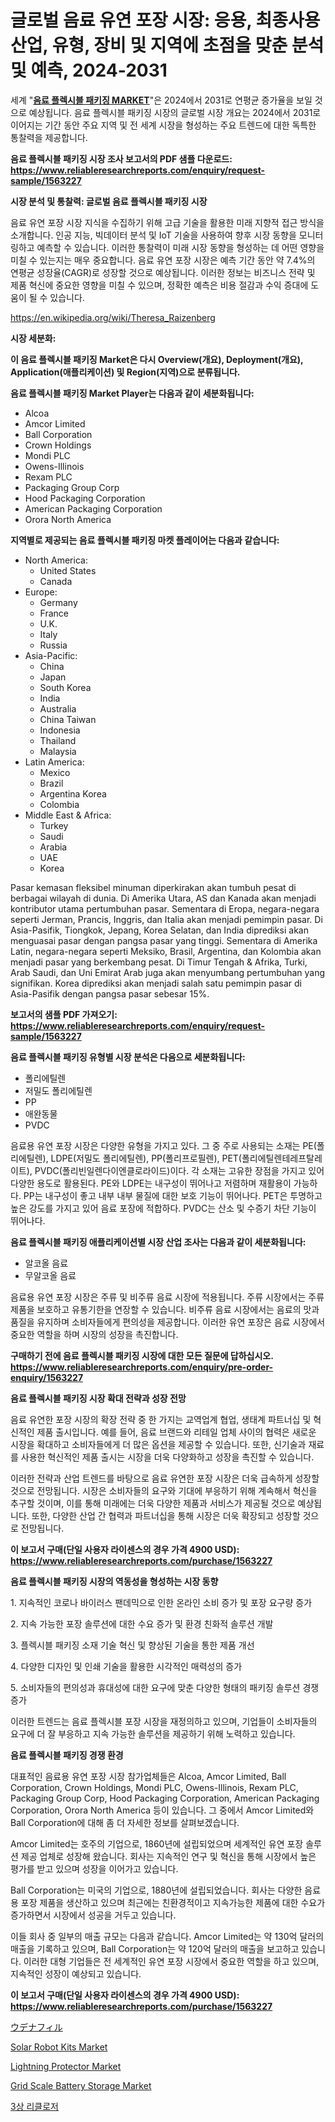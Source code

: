 <p><h1>글로벌 음료 유연 포장 시장: 응용, 최종사용 산업, 유형, 장비 및 지역에 초점을 맞춘 분석 및 예측, 2024-2031</h1></p><p>세계 "<strong><a href="https://www.reliableresearchreports.com/beverage-flexible-packaging-r1563227">음료 플렉시블 패키징 MARKET</a></strong>"은 2024에서 2031로 연평균 증가율을 보일 것으로 예상됩니다. 음료 플렉시블 패키징 시장의 글로벌 시장 개요는 2024에서 2031로 이어지는 기간 동안 주요 지역 및 전 세계 시장을 형성하는 주요 트렌드에 대한 독특한 통찰력을 제공합니다.</p>
<p><strong>음료 플렉시블 패키징 시장 조사 보고서의 PDF 샘플 다운로드: <a href="https://www.reliableresearchreports.com/enquiry/request-sample/1563227">https://www.reliableresearchreports.com/enquiry/request-sample/1563227</a></strong></p>
<p><strong>시장 분석 및 통찰력: 글로벌 음료 플렉시블 패키징 시장</strong></p>
<p><p>음료 유연 포장 시장 지식을 수집하기 위해 고급 기술을 활용한 미래 지향적 접근 방식을 소개합니다. 인공 지능, 빅데이터 분석 및 IoT 기술을 사용하여 향후 시장 동향을 모니터링하고 예측할 수 있습니다. 이러한 통찰력이 미래 시장 동향을 형성하는 데 어떤 영향을 미칠 수 있는지는 매우 중요합니다. 음료 유연 포장 시장은 예측 기간 동안 약 7.4%의 연평균 성장율(CAGR)로 성장할 것으로 예상됩니다. 이러한 정보는 비즈니스 전략 및 제품 혁신에 중요한 영향을 미칠 수 있으며, 정확한 예측은 비용 절감과 수익 증대에 도움이 될 수 있습니다.</p></p>
<p><a href="%7CAUTHORITHY_DOMAIN_URL%7C">https://en.wikipedia.org/wiki/Theresa_Raizenberg</a></p>
<p><strong>시장 세분화:</strong></p>
<p><strong>이 음료 플렉시블 패키징 Market은 다시 Overview(개요), Deployment(개요), Application(애플리케이션) 및 Region(지역)으로 분류됩니다.</strong></p>
<p><strong>음료 플렉시블 패키징 Market Player는 다음과 같이 세분화됩니다:</strong></p>
<p><ul><li>Alcoa</li><li>Amcor Limited</li><li>Ball Corporation</li><li>Crown Holdings</li><li>Mondi PLC</li><li>Owens-Illinois</li><li>Rexam PLC</li><li>Packaging Group Corp</li><li>Hood Packaging Corporation</li><li>American Packaging Corporation</li><li>Orora North America</li></ul></p>
<p><strong>지역별로 제공되는 음료 플렉시블 패키징 마켓 플레이어는 다음과 같습니다:</strong></p>
<p><ul>
    <li>
        North America:
        <ul>
            <li>United States</li>
            <li>Canada</li>
        </ul>
    </li>
    <li>
        Europe:
        <ul>
            <li>Germany</li>
            <li>France</li>
            <li>U.K.</li>
            <li>Italy</li>
            <li>Russia</li>
        </ul>
    </li>
    <li>
        Asia-Pacific:
        <ul>
            <li>China</li>
            <li>Japan</li>
            <li>South Korea</li>
            <li>India</li>
            <li>Australia</li>
            <li>China Taiwan</li>
            <li>Indonesia</li>
            <li>Thailand</li>
            <li>Malaysia</li>
        </ul>
    </li>
    <li>
        Latin America:
        <ul>
            <li>Mexico</li>
            <li>Brazil</li>
            <li>Argentina Korea</li>
            <li>Colombia</li>
        </ul>
    </li>
    <li>
        Middle East & Africa:
        <ul>
            <li>Turkey</li>
            <li>Saudi</li>
            <li>Arabia</li>
            <li>UAE</li>
            <li>Korea</li>
        </ul>
    </li>
    </ul></p>
<p><p>Pasar kemasan fleksibel minuman diperkirakan akan tumbuh pesat di berbagai wilayah di dunia. Di Amerika Utara, AS dan Kanada akan menjadi kontributor utama pertumbuhan pasar. Sementara di Eropa, negara-negara seperti Jerman, Prancis, Inggris, dan Italia akan menjadi pemimpin pasar. Di Asia-Pasifik, Tiongkok, Jepang, Korea Selatan, dan India diprediksi akan menguasai pasar dengan pangsa pasar yang tinggi. Sementara di Amerika Latin, negara-negara seperti Meksiko, Brasil, Argentina, dan Kolombia akan menjadi pasar yang berkembang pesat. Di Timur Tengah & Afrika, Turki, Arab Saudi, dan Uni Emirat Arab juga akan menyumbang pertumbuhan yang signifikan. Korea diprediksi akan menjadi salah satu pemimpin pasar di Asia-Pasifik dengan pangsa pasar sebesar 15%.</p></p>
<p><strong>보고서의 샘플 PDF 가져오기: <a href="https://www.reliableresearchreports.com/enquiry/request-sample/1563227">https://www.reliableresearchreports.com/enquiry/request-sample/1563227</a></strong></p>
<p><strong>음료 플렉시블 패키징 유형별 시장 분석은 다음으로 세분화됩니다:</strong></p>
<p><ul><li>폴리에틸렌</li><li>저밀도 폴리에틸렌</li><li>PP</li><li>애완동물</li><li>PVDC</li></ul></p>
<p><p>음료용 유연 포장 시장은 다양한 유형을 가지고 있다. 그 중 주로 사용되는 소재는 PE(폴리에틸렌), LDPE(저밀도 폴리에틸렌), PP(폴리프로필렌), PET(폴리에틸렌테레프탈레이트), PVDC(폴리빈일렌다이엔클로라이드)이다. 각 소재는 고유한 장점을 가지고 있어 다양한 용도로 활용된다. PE와 LDPE는 내구성이 뛰어나고 저렴하며 재활용이 가능하다. PP는 내구성이 좋고 내부 내부 물질에 대한 보호 기능이 뛰어나다. PET은 투명하고 높은 강도를 가지고 있어 음료 포장에 적합하다. PVDC는 산소 및 수증기 차단 기능이 뛰어나다.</p></p>
<p><strong>음료 플렉시블 패키징 애플리케이션별 시장 산업 조사는 다음과 같이 세분화됩니다:</strong></p>
<p><ul><li>알코올 음료</li><li>무알코올 음료</li></ul></p>
<p><p>음료용 유연 포장 시장은 주류 및 비주류 음료 시장에 적용됩니다. 주류 시장에서는 주류 제품을 보호하고 유통기한을 연장할 수 있습니다. 비주류 음료 시장에서는 음료의 맛과 품질을 유지하며 소비자들에게 편의성을 제공합니다. 이러한 유연 포장은 음료 시장에서 중요한 역할을 하며 시장의 성장을 촉진합니다.</p></p>
<p><strong>구매하기 전에 음료 플렉시블 패키징 시장에 대한 모든 질문에 답하십시오. <a href="https://www.reliableresearchreports.com/enquiry/pre-order-enquiry/1563227">https://www.reliableresearchreports.com/enquiry/pre-order-enquiry/1563227</a></strong></p>
<p><strong>음료 플렉시블 패키징 시장 확대 전략과 성장 전망</strong></p>
<p><p>음료 유연한 포장 시장의 확장 전략 중 한 가지는 교역업계 협업, 생태계 파트너십 및 혁신적인 제품 출시입니다. 예를 들어, 음료 브랜드와 리테일 업체 사이의 협력은 새로운 시장을 확대하고 소비자들에게 더 많은 옵션을 제공할 수 있습니다. 또한, 신기술과 재료를 사용한 혁신적인 제품 출시는 시장을 더욱 다양화하고 성장을 촉진할 수 있습니다.</p><p>이러한 전략과 산업 트렌드를 바탕으로 음료 유연한 포장 시장은 더욱 급속하게 성장할 것으로 전망됩니다. 시장은 소비자들의 요구와 기대에 부응하기 위해 계속해서 혁신을 추구할 것이며, 이를 통해 미래에는 더욱 다양한 제품과 서비스가 제공될 것으로 예상됩니다. 또한, 다양한 산업 간 협력과 파트너십을 통해 시장은 더욱 확장되고 성장할 것으로 전망됩니다.</p></p>
<p><strong>이 보고서 구매(단일 사용자 라이센스의 경우 가격 4900 USD): <a href="https://www.reliableresearchreports.com/purchase/1563227">https://www.reliableresearchreports.com/purchase/1563227</a></strong></p>
<p><strong>음료 플렉시블 패키징 시장의 역동성을 형성하는 시장 동향</strong></p>
<p><p>1. 지속적인 코로나 바이러스 팬데믹으로 인한 온라인 소비 증가 및 포장 요구량 증가</p><p>2. 지속 가능한 포장 솔루션에 대한 수요 증가 및 환경 친화적 솔루션 개발</p><p>3. 플렉시블 패키징 소재 기술 혁신 및 향상된 기술을 통한 제품 개선</p><p>4. 다양한 디자인 및 인쇄 기술을 활용한 시각적인 매력성의 증가</p><p>5. 소비자들의 편의성과 휴대성에 대한 요구에 맞춘 다양한 형태의 패키징 솔루션 경쟁 증가</p><p>이러한 트렌드는 음료 플렉시블 포장 시장을 재정의하고 있으며, 기업들이 소비자들의 요구에 더 잘 부응하고 지속 가능한 솔루션을 제공하기 위해 노력하고 있습니다.</p></p>
<p><strong>음료 플렉시블 패키징 경쟁 환경</strong></p>
<p><p>대표적인 음료용 유연 포장 시장 참가업체들은 Alcoa, Amcor Limited, Ball Corporation, Crown Holdings, Mondi PLC, Owens-Illinois, Rexam PLC, Packaging Group Corp, Hood Packaging Corporation, American Packaging Corporation, Orora North America 등이 있습니다. 그 중에서 Amcor Limited와 Ball Corporation에 대해 좀 더 자세한 정보를 살펴보겠습니다.</p><p>Amcor Limited는 호주의 기업으로, 1860년에 설립되었으며 세계적인 유연 포장 솔루션 제공 업체로 성장해 왔습니다. 회사는 지속적인 연구 및 혁신을 통해 시장에서 높은 평가를 받고 있으며 성장을 이어가고 있습니다.</p><p>Ball Corporation는 미국의 기업으로, 1880년에 설립되었습니다. 회사는 다양한 음료용 포장 제품을 생산하고 있으며 최근에는 친환경적이고 지속가능한 제품에 대한 수요가 증가하면서 시장에서 성공을 거두고 있습니다.</p><p>이들 회사 중 일부의 매출 규모는 다음과 같습니다. Amcor Limited는 약 130억 달러의 매출을 기록하고 있으며, Ball Corporation는 약 120억 달러의 매출을 보고하고 있습니다. 이러한 대형 기업들은 전 세계적인 유연 포장 시장에서 중요한 역할을 하고 있으며, 지속적인 성장이 예상되고 있습니다.</p></p>
<p><strong>이 보고서 구매(단일 사용자 라이센스의 경우 가격 4900 USD): <a href="https://www.reliableresearchreports.com/purchase/1563227">https://www.reliableresearchreports.com/purchase/1563227</a></strong></p>
<p><p><a href="https://medium.com/@hattietromp/%E3%82%B0%E3%83%AD%E3%83%BC%E3%83%90%E3%83%AB%E3%82%A6%E3%83%87%E3%83%8A%E3%83%95%E3%82%A3%E3%83%AB%E5%B8%82%E5%A0%B4%E3%81%AE%E7%8A%B6%E6%B3%81-2024%E5%B9%B4-2031%E5%B9%B4-%E3%81%8A%E3%82%88%E3%81%B3%E5%9C%B0%E5%9F%9F-%E8%A3%BD%E5%93%81-%E3%82%A8%E3%83%B3%E3%83%89%E3%83%A6%E3%83%BC%E3%82%B9%E5%88%A5%E3%81%AE%E4%BA%88%E6%B8%AC-eeb80567811e">ウデナフィル</a></p><p><a href="https://medium.com/@clarenceuvalis67867/solar-robot-kits-market-a-global-and-regional-analysis-focus-on-region-country-level-analysis-17d447800fe8">Solar Robot Kits Market</a></p><p><a href="https://www.linkedin.com/pulse/lightning-protector-market-forecasts-trends-impact-analysis-aqxle?trackingId=vBNTEQbbS7%2B0rSGLkS83vA%3D%3D">Lightning Protector Market</a></p><p><a href="https://www.linkedin.com/pulse/grid-scale-battery-storage-market-rowing-research-q1d1e?trackingId=kfaylhyQQRmPQUYWYGJNhA%3D%3D">Grid Scale Battery Storage Market</a></p><p><a href="https://github.com/sougarounis/Market-Research-Report-List-5/blob/main/718323788374.md">3상 리클로저</a></p></p>